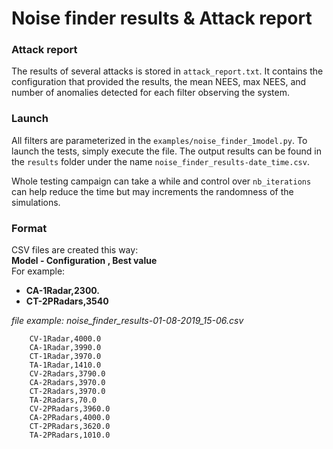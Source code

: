 # Noise finder results & Attack report

### Attack report

The results of several attacks is stored in `attack_report.txt`.
It contains the configuration that provided the results, the mean NEES, max NEES,
and number of anomalies detected for each filter observing the system.

### Launch
All filters are parameterized in the `examples/noise_finder_1model.py`. To
launch the tests, simply execute the file. The output results can be found
in the `results` folder under the name `noise_finder_results-date_time.csv`.

Whole testing campaign can take a while and control over `nb_iterations`
can help reduce the time but may increments the randomness of the
simulations.

### Format
CSV files are created this way:  
**Model - Configuration , Best value**  
For example:
* **CA-1Radar,2300.**
* **CT-2PRadars,3540**

*file example: noise_finder_results-01-08-2019_15-06.csv*
```csv
    CV-1Radar,4000.0
    CA-1Radar,3990.0
    CT-1Radar,3970.0
    TA-1Radar,1410.0
    CV-2Radars,3790.0
    CA-2Radars,3970.0
    CT-2Radars,3970.0
    TA-2Radars,70.0
    CV-2PRadars,3960.0
    CA-2PRadars,4000.0
    CT-2PRadars,3620.0
    TA-2PRadars,1010.0
```
